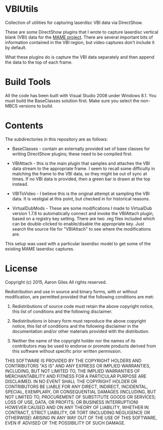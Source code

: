 VBIUtils
========
Collection of utilities for capturing laserdisc VBI data via DirectShow.

These are some DirectShow plugins that I wrote to capture laserdisc vertical blank (VBI) data for the [MAME project](http://mamedev.org). There are several important bits of information contained in the VBI region, but video captures don't include it by default. 

What these plugins do is capture the VBI data separately and then append the data to the top of each frame.

Build Tools
===========
All the code has been built with Visual Studio 2008 under Windows 8.1. You must build the BaseClasses solution first. Make sure you select the non-MBCS versions to build.

Contents
========
The subdirectories in this repository are as follows:

* BaseClasses - contain an externally provided set of base classes for writing DirectShow plugins; these need to be compiled first.

* VBIAttach - this is the main plugin that samples and attaches the VBI data stream to the appropriate frame. I seem to recall some difficulty in matching the frame to the VBI data, so they might be out of sync at times. If no VBI data is provided, then a green bar is drawn at the top instead.

* VBIToVideo - I believe this is the original attempt at sampling the VBI data. It is vestigial at this point, but checked in for historical reasons.

* VirtualDubMods - These are some modifications I made to VirtualDub version 1.7.8 to automatically connect and invoke the VBIAttach plugin, based on a registry key setting. There are two .reg files included which can be double-clicked to enable/disable the appropriate key. Just search the source file for "VBIAttach" to see where the modifications are.

This setup was used with a particular laserdisc model to get some of the existing MAME laserdisc captures.

License
=======
Copyright (c) 2015, Aaron Giles
All rights reserved.

Redistribution and use in source and binary forms, with or without modification, are permitted provided that the following conditions are met:

1. Redistributions of source code must retain the above copyright notice, this list of conditions and the following disclaimer.

2. Redistributions in binary form must reproduce the above copyright notice, this list of conditions and the following disclaimer in the documentation and/or other materials provided with the distribution.

3. Neither the name of the copyright holder nor the names of its contributors may be used to endorse or promote products derived from this software without specific prior written permission.

THIS SOFTWARE IS PROVIDED BY THE COPYRIGHT HOLDERS AND CONTRIBUTORS "AS IS" AND ANY EXPRESS OR IMPLIED WARRANTIES, INCLUDING, BUT NOT LIMITED TO, THE IMPLIED WARRANTIES OF MERCHANTABILITY AND FITNESS FOR A PARTICULAR PURPOSE ARE DISCLAIMED. IN NO EVENT SHALL THE COPYRIGHT HOLDER OR CONTRIBUTORS BE LIABLE FOR ANY DIRECT, INDIRECT, INCIDENTAL, SPECIAL, EXEMPLARY, OR CONSEQUENTIAL DAMAGES (INCLUDING, BUT NOT LIMITED TO, PROCUREMENT OF SUBSTITUTE GOODS OR SERVICES; LOSS OF USE, DATA, OR PROFITS; OR BUSINESS INTERRUPTION) HOWEVER CAUSED AND ON ANY THEORY OF LIABILITY, WHETHER IN CONTRACT, STRICT LIABILITY, OR TORT (INCLUDING NEGLIGENCE OR OTHERWISE) ARISING IN ANY WAY OUT OF THE USE OF THIS SOFTWARE, EVEN IF ADVISED OF THE POSSIBILITY OF SUCH DAMAGE.

